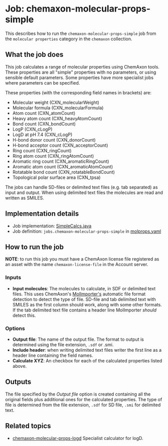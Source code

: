 # Job: chemaxon-molecular-props-simple

This describes how to run the `chemaxon-molecular-props-simple` job from the `molecular properties` category in the `chemaxon` collection.

## What the job does

This job calculates a range of molecular properties using ChemAxon tools.
These properties are all "simple" properties with no parameters, or using sensible default parameters.
Some properties have more specialist jobs where parameters can be specified.

These properties (with the corresponding field names in brackets) are:
- Molecular weight (CXN_molecularWeight)
- Molecular formula (CXN_molecularFormula)
- Atom count (CXN_atomCount)
- Heavy atom count (CXN_heavyAtomCount)
- Bond count (CXN_bondCount)
- LogP (CXN_cLogP)
- LogD at pH 7.4 (CXN_cLogP)
- H-bond donor count (CXN_donorCount)
- H-bond acceptor count (CXN_acceptorCount)
- Ring count (CXN_ringCount)
- Ring atom count (CXN_ringAtomCount)
- Aromatic ring count (CXN_aromaticRingCount)
- Aromatic atom count (CXN_aromaticAtomCount)
- Rotatable bond count (CXN_rotatableBondCount)
- Topological polar surface area (CXN_tpsa)

The jobs can handle SD-files or delimited text files (e.g. tab separated) as input and output.
When using delimited text files the molecules are read and written as SMILES.

## Implementation details

* Job implementation: [SimpleCalcs.java](java/squonk/jobs/chemaxon/SimpleCalcs.java)
* Job definition: `jobs.chemaxon-molecular-props-simple` in [molprops.yaml](/data-manager/molprops.yaml)

## How to run the job

**NOTE**: to run this job you must have a ChemAxon license file registered as an asset with the name 
`chemaxon-license-file` in the Account server.

### Inputs

* **Input molecules**: The molecules to calculate, in SDF or delimited text files.
  This uses ChemAxon's [MolImporter's](https://apidocs.chemaxon.com/jchem/doc/dev/java/api/chemaxon/formats/MolImporter.html)
  automatic file format detection to detect the type of file. SD-file and tab delimited text with SMILES as the first column 
  should work, along with some other formats. If the tab delimited text file contains a header line MolImporter *should*
  detect this.

### Options

* **Output file**: The name of the output file. The format to output is determined using the file extension, `.sdf` or .smi.
* **Include header**: when writing delimited text files writer the first line as a header line containing the field names.
* **Calculate XYZ**: An checkbox for each of the calculated properties listed above.

## Outputs

The file specified by the *Output file* option is created containing all the original fields plus additional ones for 
the calculated properties.
The type of file is determined from the file extension, `.sdf` for SD file, `.smi` for delimited text.


## Related topics

* [chemaxon-molecular-props-logd](chemaxon-molecular-props-logd.md) Specialist calculator for logD.